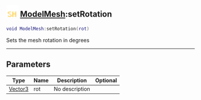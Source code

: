 ## <img src="../../.gitbook/assets/shared.png" width="32" height="32" /> [ModelMesh](../modelmesh/README.md):setRotation

```lua
void ModelMesh:setRotation(rot)
```

Sets the mesh rotation in degrees<br>

-----------------
## Parameters

| Type   | Name | Description | Optional |
| ------ | ---- | ----------- | -------: |
| [Vector3](../vector3/README.md) | rot | No description |  |
